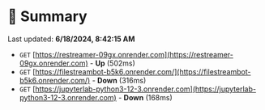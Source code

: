 # 📖 Summary
Last updated: **6/18/2024, 8:42:15 AM**

- `GET` [https://restreamer-09gx.onrender.com](https://restreamer-09gx.onrender.com) - **Up** (502ms)
- `GET` [https://filestreambot-b5k6.onrender.com/](https://filestreambot-b5k6.onrender.com/) - **Down** (316ms)
- `GET` [https://jupyterlab-python3-12-3.onrender.com](https://jupyterlab-python3-12-3.onrender.com) - **Down** (168ms)

